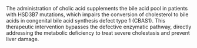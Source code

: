 The administration of cholic acid supplements the bile acid pool in patients with HSD3B7 mutations, which impairs the conversion of cholesterol to bile acids in congenital bile acid synthesis defect type 1 (CBAS1). This therapeutic intervention bypasses the defective enzymatic pathway, directly addressing the metabolic deficiency to treat severe cholestasis and prevent liver damage.